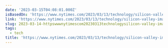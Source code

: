 ```yaml
---
date: '2023-03-15T04:08:01.000Z'
isBasedOn: 'https://www.nytimes.com/2023/03/13/technology/silicon-valley-image.html'
link: 'https://www.nytimes.com/2023/03/13/technology/silicon-valley-image.html'
slug: 2023-03-14-httpswwwnytimescom20230313technologysilicon-valley-imagehtml
tags:
  - tech
title: 'https://www.nytimes.com/2023/03/13/technology/silicon-valley-image.html'
---
```

 
